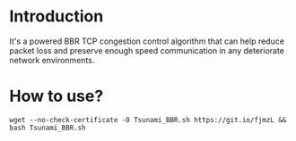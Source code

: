 # Introduction
<p>It's a powered BBR TCP congestion control algorithm that can help reduce packet loss and preserve enough speed communication in any deteriorate network environments.</p>

# How to use?
<pre><code>wget --no-check-certificate -O Tsunami_BBR.sh https://git.io/fjmzL && bash Tsunami_BBR.sh</code></pre>
